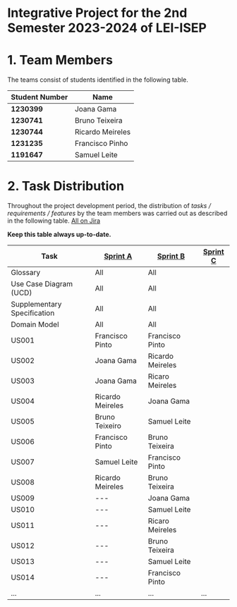 # Integrative Project for the 2nd Semester 2023-2024 of LEI-ISEP

# 1. Team Members

The teams consist of students identified in the following table.

| Student Number | Name             |
|----------------|------------------|
| **1230399**    | Joana Gama       |
| **1230741**    | Bruno Teixeira   |
| **1230744**    | Ricardo Meireles |
| **1231235**    | Francisco Pinho  |
| **1191647**    | Samuel Leite     |

# 2. Task Distribution ###

Throughout the project development period, the distribution of _tasks / requirements / features_ by the team members
was carried out as described in the following table. [All on Jira](https://1230399.atlassian.net/jira/software/projects/LFC2/boards/2)

**Keep this table always up-to-date.**

| Task                        | [Sprint A](sprintA/Readme.md) | [Sprint B](sprintB/Readme.md) | [Sprint C](sprintC/Readme.md) |
|-----------------------------|-------------------------------|------------------------------|-------------------------------|
| Glossary                    | All                           | All                          |                               |
| Use Case Diagram (UCD)      | All                           | All                          |                               |
| Supplementary Specification | All                           | All                          |                               |
| Domain Model                | All                           | All                          |                               |
| US001                       | Francisco Pinto               | Francisco Pinto              |                               |
| US002                       | Joana Gama                    | Ricardo Meireles             |                               |
| US003                       | Joana Gama                    | Ricaro Meireles              |                               |
| US004                       | Ricardo Meireles              | Joana Gama                   |                               |
| US005                       | Bruno Teixeiro                | Samuel Leite                 |                               |
| US006                       | Francisco Pinto               | Bruno Teixeira               |                               |
| US007                       | Samuel Leite                  | Francisco Pinto              |                               |
| US008                       | Ricardo Meireles              | Bruno Teixeira               |                               |
| US009                       | ---                           | Joana Gama                   |                               |
| US010                       | ---                           | Samuel Leite                 |                               |
| US011                       | ---                           | Ricaro Meireles              |                               |
| US012                       | ---                           | Bruno Teixeira               |                               |
| US013                       | ---                           | Samuel Leite                 |                               |
| US014                       | ---                           | Francisco Pinto              |                               |
| ...                         | ...                           | ...                          | ...                           |
